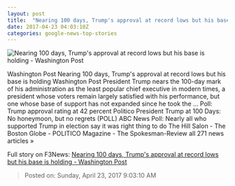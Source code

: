 ```yaml
---
layout: post
title:  "Nearing 100 days, Trump's approval at record lows but his base is holding - Washington Post"
date: 2017-04-23 04:03:10Z
categories: google-news-top-stories
---
```


![Nearing 100 days, Trump's approval at record lows but his base is holding - Washington Post](https://img.washingtonpost.com/rf/image_1484w/2010-2019/WashingtonPost/2017/04/23/National-Politics/Images/AP_Poll_Health_Overhaul_44807-bfc86.jpg)

Washington Post Nearing 100 days, Trump's approval at record lows but his base is holding Washington Post President Trump nears the 100-day mark of his administration as the least popular chief executive in modern times, a president whose voters remain largely satisfied with his performance, but one whose base of support has not expanded since he took the ... Poll: Trump approval rating at 42 percent Politico President Trump at 100 Days: No honeymoon, but no regrets (POLL) ABC News Poll: Nearly all who supported Trump in election say it was right thing to do The Hill Salon - The Boston Globe - POLITICO Magazine - The Spokesman-Review all 271 news articles »


Full story on F3News: [Nearing 100 days, Trump's approval at record lows but his base is holding - Washington Post](http://www.f3nws.com/n/M2fvJE)

> Posted on: Sunday, April 23, 2017 9:03:10 AM
